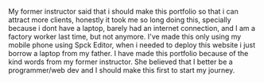 My former instructor said that i should make this portfolio so that i can attract more clients, honestly it took me so long doing this, specially because i dont have a laptop, barely had an internet connection, and I am a factory worker last time, but not anymore. I've made this only using my mobile phone using Spck Editor, when i needed to deploy this website i just borrow a laptop from my father. I have made this portfolio because of the kind words from my former instructor. She believed that I better be a programmer/web dev and I should make this first to start my journey.